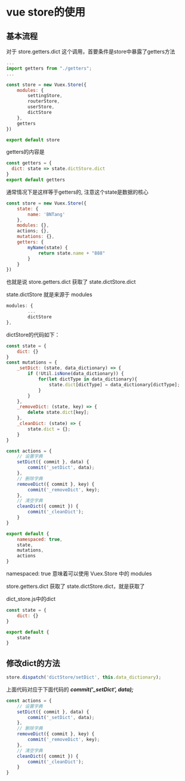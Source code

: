 # vue store的使用

## 基本流程

对于 store.getters.dict 这个调用，首要条件是store中暴露了getters方法

```javascript
...
import getters from "./getters";
...

const store = new Vuex.Store({
    modules: {
        settingStore,
        routerStore,
        userStore,
        dictStore
    },
    getters
})

export default store
```

getters的内容是

```javascript
const getters = {
  dict: state => state.dictStore.dict
}
export default getters
```

通常情况下是这样等于getters的, 注意这个state是数据的核心

```javascript
const store = new Vuex.Store({
    state: {
      	name: 'BNTang'  
    },
    modules: {},
    actions; {},
    mutations: {},
    getters: {
        myName(state) {
            return state.name + "888"
        }
    }
})
```

也就是说 store.getters.dict 获取了 state.dictStore.dict

state.dictStore 就是来源于  modules

```javascript
modules: {
        ...
        dictStore
},
```



dictStore的代码如下：

```javascript
const state = {
    dict: {}
}
const mutations = {
    _setDict: (state, data_dictionary) => {
        if (!Util.isNone(data_dictionary)) {
            for(let dictType in data_dictionary){
                state.dict[dictType] = data_dictionary[dictType];
            }
        }
    },
    _removeDict: (state, key) => {
        delete state.dict[key];
    },
    _cleanDict: (state) => {
        state.dict = {};
    }
}

const actions = {
    // 设置字典
    setDict({ commit }, data) {
        commit('_setDict', data);
    },
    // 删除字典
    removeDict({ commit }, key) {
        commit('_removeDict', key);
    },
    // 清空字典
    cleanDict({ commit }) {
        commit('_cleanDict');
    }
}

export default {
    namespaced: true,
    state,
    mutations,
    actions
}
```

namespaced: true 意味着可以使用 Vuex.Store 中的 modules



store.getters.dict 获取了 state.dictStore.dict，就是获取了

dict_store.js中的dict

```javascript
const state = {
    dict: {}
}

export default {
    state
}
```



## 修改dict的方法

```javascript
store.dispatch('dictStore/setDict', this.data_dictionary);
```

上面代码对应于下面代码的 ***commit('_setDict', data);***

```javascript
const actions = {
    // 设置字典
    setDict({ commit }, data) {
        commit('_setDict', data);
    },
    // 删除字典
    removeDict({ commit }, key) {
        commit('_removeDict', key);
    },
    // 清空字典
    cleanDict({ commit }) {
        commit('_cleanDict');
    }
}
```

